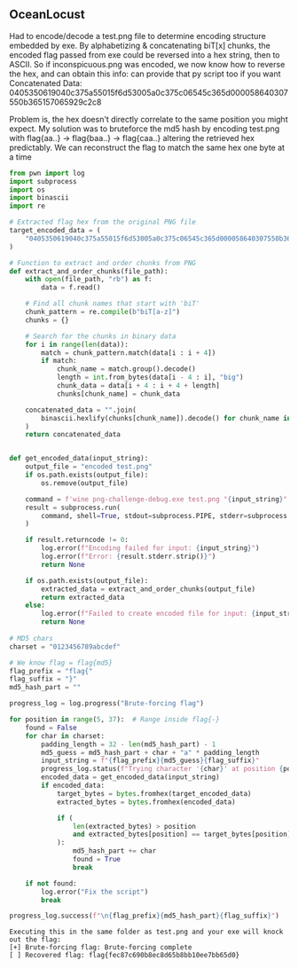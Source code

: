 ## OceanLocust
Had to encode/decode a test.png file to determine encoding structure embedded by exe. By alphabetizing & concatenating biT[x] chunks, the encoded flag passed from exe could be reversed into a hex string, then to ASCII. So if inconspicuous.png was encoded, we now know how to reverse the hex, and can obtain this info:
can provide that py script too if you want
Concatenated Data: 0405350619040c375a55015f6d53005a0c375c06545c365d000058640307550b365157065929c2c8

Problem is, the hex doesn't directly correlate to the same position you might expect. My solution was to bruteforce the md5 hash by encoding test.png with flag{aa..} -> flag{baa..} -> flag{caa..} altering the retrieved hex predictably. We can reconstruct the flag to match the same hex one byte at a time
```python
from pwn import log
import subprocess
import os
import binascii
import re

# Extracted flag hex from the original PNG file
target_encoded_data = (
    "0405350619040c375a55015f6d53005a0c375c06545c365d000058640307550b365157065929c2c8"
)

# Function to extract and order chunks from PNG
def extract_and_order_chunks(file_path):
    with open(file_path, "rb") as f:
        data = f.read()

    # Find all chunk names that start with 'biT'
    chunk_pattern = re.compile(b"biT[a-z]")
    chunks = {}

    # Search for the chunks in binary data
    for i in range(len(data)):
        match = chunk_pattern.match(data[i : i + 4])
        if match:
            chunk_name = match.group().decode()
            length = int.from_bytes(data[i - 4 : i], "big")
            chunk_data = data[i + 4 : i + 4 + length]
            chunks[chunk_name] = chunk_data

    concatenated_data = "".join(
        binascii.hexlify(chunks[chunk_name]).decode() for chunk_name in sorted(chunks)
    )
    return concatenated_data


def get_encoded_data(input_string):
    output_file = "encoded test.png"
    if os.path.exists(output_file):
        os.remove(output_file)

    command = f'wine png-challenge-debug.exe test.png "{input_string}"'
    result = subprocess.run(
        command, shell=True, stdout=subprocess.PIPE, stderr=subprocess.PIPE, text=True
    )

    if result.returncode != 0:
        log.error(f"Encoding failed for input: {input_string}")
        log.error(f"Error: {result.stderr.strip()}")
        return None

    if os.path.exists(output_file):
        extracted_data = extract_and_order_chunks(output_file)
        return extracted_data
    else:
        log.error(f"Failed to create encoded file for input: {input_string}")
        return None
        
# MD5 chars
charset = "0123456789abcdef"

# We know flag = flag{md5}
flag_prefix = "flag{"
flag_suffix = "}"
md5_hash_part = ""

progress_log = log.progress("Brute-forcing flag")

for position in range(5, 37):  # Range inside flag{-}
    found = False
    for char in charset:
        padding_length = 32 - len(md5_hash_part) - 1
        md5_guess = md5_hash_part + char + "a" * padding_length
        input_string = f"{flag_prefix}{md5_guess}{flag_suffix}"
        progress_log.status(f"Trying character '{char}' at position {position}")
        encoded_data = get_encoded_data(input_string)
        if encoded_data:
            target_bytes = bytes.fromhex(target_encoded_data)
            extracted_bytes = bytes.fromhex(encoded_data)

            if (
                len(extracted_bytes) > position
                and extracted_bytes[position] == target_bytes[position]
            ):
                md5_hash_part += char
                found = True
                break

    if not found:
        log.error("Fix the script")
        break

progress_log.success(f"\n{flag_prefix}{md5_hash_part}{flag_suffix}")
```
```
Executing this in the same folder as test.png and your exe will knock out the flag:
[+] Brute-forcing flag: Brute-forcing complete
[ ] Recovered flag: flag{fec87c690b8ec8d65b8bb10ee7bb65d0}
```
